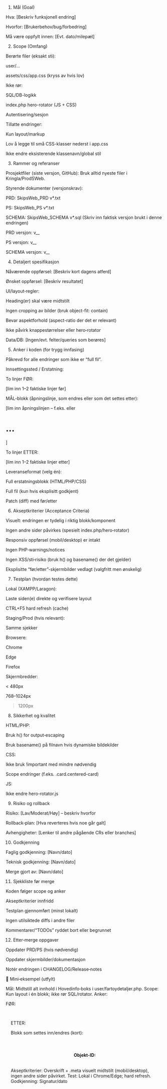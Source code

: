 1. Mål (Goal)

Hva: [Beskriv funksjonell endring]

Hvorfor: [Brukerbehov/bug/forbedring]

Må være oppfylt innen: [Evt. dato/milepæl]

2. Scope (Omfang)

Berørte filer (eksakt sti):

 user/...

 assets/css/app.css (kryss av hvis lov)

Ikke rør:

 SQL/DB-logikk

 index.php hero-rotator (JS + CSS)

 Autentisering/sesjon

Tillatte endringer:

 Kun layout/markup

 Lov å legge til små CSS-klasser nederst i app.css

 Ikke endre eksisterende klassenavn/global stil

3. Rammer og referanser

Prosjektfiler (siste versjon, GitHub):
Bruk alltid nyeste filer i Kringla/ProdSWeb.

Styrende dokumenter (versjonskrav):

PRD: SkipsWeb_PRD v*.txt

PS: SkipsWeb_PS v*.txt

SCHEMA: SkipsWeb_SCHEMA v*.sql
(Skriv inn faktisk versjon brukt i denne endringen)

PRD versjon: v__

PS versjon: v__

SCHEMA versjon: v__

4. Detaljert spesifikasjon

Nåværende oppførsel: [Beskriv kort dagens atferd]

Ønsket oppførsel: [Beskriv resultatet]

UI/layout‑regler:

 Heading(er) skal være midtstilt

 Ingen cropping av bilder (bruk object-fit: contain)

 Bevar aspektforhold (aspect-ratio der det er relevant)

 Ikke påvirk knappestørrelser eller hero‑rotator

Data/DB: [Ingen/evt. felter/queries som berøres]

5. Anker i koden (for trygg innfasing)

Påkrevd for alle endringer som ikke er “full fil”.

Innsettingssted / Erstatning:

To linjer FØR:

[lim inn 1–2 faktiske linjer før]


MÅL-blokk (åpningslinje, som endres eller som det settes etter):

[lim inn åpningslinjen – f.eks. <!-- Hovedinfo-boks --> eller <h1>...</h1>]


To linjer ETTER:

[lim inn 1–2 faktiske linjer etter]


Leveranseformat (velg én):

 Full erstatningsblokk (HTML/PHP/CSS)

 Full fil (kun hvis eksplisitt godkjent)

 Patch (diff) med før/etter

6. Akseptkriterier (Acceptance Criteria)

 Visuelt: endringen er tydelig i riktig blokk/komponent

 Ingen andre sider påvirkes (spesielt index.php/hero‑rotator)

 Responsiv oppførsel (mobil/desktop) er intakt

 Ingen PHP‑warnings/notices

 Ingen XSS/sti‑risiko (bruk h() og basename() der det gjelder)

 Eksplisitte “før/etter”-skjermbilder vedlagt (valgfritt men ønskelig)

7. Testplan (hvordan testes dette)

Lokal (XAMPP/Laragon):

 Laste siden(e) direkte og verifisere layout

 CTRL+F5 hard refresh (cache)

Staging/Prod (hvis relevant):

 Samme sjekker

Browsere:

 Chrome

 Edge

 Firefox

Skjermbredder:

 < 480px

 768–1024px

 > 1200px

8. Sikkerhet og kvalitet

HTML/PHP:

 Bruk h() for output‑escaping

 Bruk basename() på filnavn hvis dynamiske bildekilder

CSS:

 Ikke bruk !important med mindre nødvendig

 Scope endringer (f.eks. .card.centered-card)

JS:

 Ikke endre hero-rotator.js

9. Risiko og rollback

Risiko: [Lav/Moderat/Høy] – beskriv hvorfor

Rollback‑plan: [Hva reverteres hvis noe går galt]

Avhengigheter: [Lenker til andre pågående CRs eller branches]

10. Godkjenning

Faglig godkjenning: [Navn/dato]

Teknisk godkjenning: [Navn/dato]

Merge gjort av: [Navn/dato]

11. Sjekkliste før merge

 Koden følger scope og anker

 Akseptkriterier innfridd

 Testplan gjennomført (minst lokalt)

 Ingen utilsiktede diffs i andre filer

 Kommentarer/“TODOs” ryddet bort eller begrunnet

12. Etter‑merge oppgaver

 Oppdater PRD/PS (hvis nødvendig)

 Oppdater skjermbilder/dokumentasjon

 Notér endringen i CHANGELOG/Release‑notes

📌 Mini‑eksempel (utfylt)

Mål: Midtstill alt innhold i Hovedinfo‑boks i user/fartoydetaljer.php.
Scope: Kun layout i én blokk; ikke rør SQL/rotator.
Anker:

FØR:

<!-- Hovedinfo-boks -->
<div class="card" style="padding:1rem; margin-bottom:1rem;">


ETTER:

<div class="meta"


Blokk som settes inn/endres (kort):

<!-- Hovedinfo-boks -->
<div class="card centered-card" style="padding:1rem; margin-bottom:1rem; text-align:center;">
  <div style="display:flex; justify-content:center;">
    <h2 style="margin-top:0; font-size:1.8rem; font-weight:600;"><?= h($displayName) ?></h2>
  </div>
  <div class="meta" style="display:flex; gap:1.5rem; flex-wrap:wrap; justify-content:center; align-items:center;">
    <div style="text-align:center;"><strong>Objekt-ID:</strong> <?= (int)$main['FartObj_ID'] ?></div>
    <!-- …resten uendret… -->
  </div>
</div>


Akseptkriterier: Overskrift + .meta visuelt midtstilt (mobil/desktop), ingen andre sider påvirket.
Test: Lokal i Chrome/Edge; hard refresh.
Godkjenning: Signatur/dato